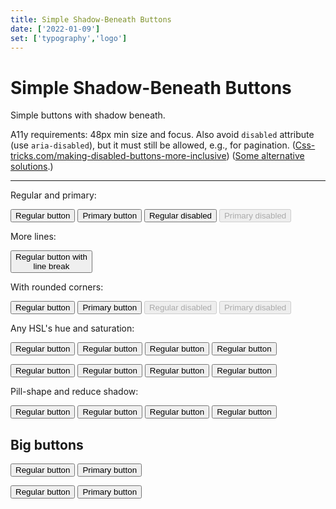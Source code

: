 ```yaml
---
title: Simple Shadow-Beneath Buttons
date: ['2022-01-09']
set: ['typography','logo']
---
```


# Simple Shadow-Beneath Buttons

Simple buttons with shadow beneath.

A11y requirements: 48px min size and focus. Also avoid `disabled` attribute (use `aria-disabled`), but it must still be allowed, e.g., for pagination. ([Css-tricks.com/making-disabled-buttons-more-inclusive](//css-tricks.com/making-disabled-buttons-more-inclusive)) ([Some alternative solutions](//stories.justinewin.com/disabled-buttons-dont-have-to-suck-10da0bb6d37e).)

---

Regular and primary:

<p>
<Button>Regular button</Button>
<Button primary>Primary button</Button>
<Button trueDisabled>Regular disabled</Button>
<Button primary disabled>Primary disabled</Button>
</p>

More lines:

<p>
<Button>Regular button with<br>line break</Button>
</p>

With rounded corners:

<p>
<Button class="button--border-radius">Regular button</Button>
<Button class="button--border-radius" primary>Primary button</Button>
<Button class="button--border-radius" disabled>Regular disabled</Button>
<Button class="button--border-radius" primary disabled>Primary disabled</Button>
</p>


Any HSL's hue and saturation:

<p>
<Button hue=1>Regular button</Button>
<Button hue=100>Regular button</Button>
<Button hue=200>Regular button</Button>
<Button hue=300>Regular button</Button>
</p>

<p>
<Button class="button--border-radius" hue=0>Regular button</Button>
<Button class="button--border-radius" hue=100>Regular button</Button>
<Button class="button--border-radius" hue=200>Regular button</Button>
<Button class="button--border-radius" hue=300>Regular button</Button>
</p>

Pill-shape and reduce shadow:

<p>
<Button class="button--pill-radius" hue=0>Regular button</Button>
<Button class="button--pill-radius" hue=100>Regular button</Button>
<Button class="button--pill-radius" hue=200>Regular button</Button>
<Button class="button--pill-radius" hue=300>Regular button</Button>
</p>

<section class="big-buttons">

## Big buttons

<p>
<Button>Regular button</Button>
<Button primary>Primary button</Button>
</p>
<p>
<Button class="button--border-radius">Regular button</Button>
<Button class="button--border-radius" primary>Primary button</Button>
</p>
</section>


<script>
	import Button from '../libs/Button.svelte';
</script>

<style>
	:global(.button--primary) {
		--hue: 215;
		--saturation: 100%;
	}

	:global(.button--border-radius) {
		border-radius: .5rem;
	}

	:global(.button--pill-radius) {
		border-radius: 5rem;
		--shadow-size: .25em;
	}

	.big-buttons :global(.button) {
		font-size: 1.5em;
	}
</style>
